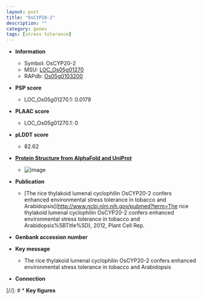 ```yaml
---
layout: post
title: "OsCYP20-2"
description: ""
category: genes
tags: [stress tolerance]
---
```


* **Information**  
    + Symbol: OsCYP20-2  
    + MSU: [LOC_Os05g01270](http://rice.plantbiology.msu.edu/cgi-bin/ORF_infopage.cgi?orf=LOC_Os05g01270)  
    + RAPdb: [Os05g0103200](http://rapdb.dna.affrc.go.jp/viewer/gbrowse_details/irgsp1?name=Os05g0103200)  

* **PSP score**  
    + LOC_Os05g01270.1: 0.0179 

* **PLAAC score**  
    + LOC_Os05g01270.1: 0 

* **pLDDT score**
    + 82.62

* **[Protein Structure from AlphaFold and UniProt](https://www.uniprot.org/uniprotkb/Q75M32/entry#structure)**
    + ![image](https://ricepsp.github.io/images/Q7/AF-Q75M32-F1.png)

* **Publication**  
    + [The rice thylakoid lumenal cyclophilin OsCYP20-2 confers enhanced environmental stress tolerance in tobacco and Arabidopsis](http://www.ncbi.nlm.nih.gov/pubmed?term=The rice thylakoid lumenal cyclophilin OsCYP20-2 confers enhanced environmental stress tolerance in tobacco and Arabidopsis%5BTitle%5D), 2012, Plant Cell Rep.

* **Genbank accession number**  

* **Key message**  
    + The rice thylakoid lumenal cyclophilin OsCYP20-2 confers enhanced environmental stress tolerance in tobacco and Arabidopsis

* **Connection**  

[//]: # * **Key figures**  


